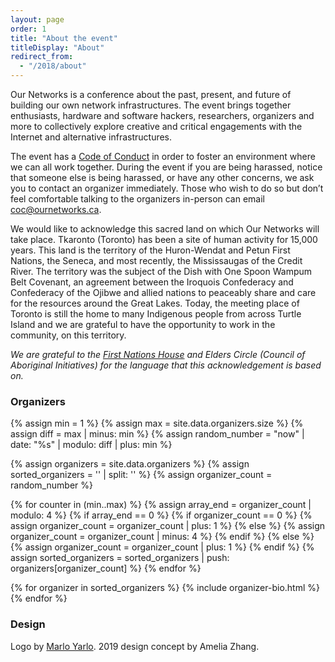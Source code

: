 ```yaml
---
layout: page
order: 1
title: "About the event"
titleDisplay: "About"
redirect_from:
  - "/2018/about"
---
```


Our Networks is a conference about the past, present, and future of building our own network infrastructures. The event brings together enthusiasts, hardware and software hackers, researchers, organizers and more to collectively explore creative and critical engagements with the Internet and alternative infrastructures.

The event has a <a href="/code-of-conduct/">Code of Conduct</a> in order to foster an environment where we can all work together. During the event if you are being harassed, notice that someone else is being harassed, or have any other concerns, we ask you to contact an organizer immediately. Those who wish to do so but don’t feel comfortable talking to the organizers in-person can email [coc@ournetworks.ca](mailto:coc@ournetworks.ca).

We would like to acknowledge this sacred land on which Our Networks will take place. Tkaronto (Toronto) has been a site of human activity for 15,000 years. This land is the territory of the Huron-Wendat and Petun First Nations, the Seneca, and most recently, the Mississaugas of the Credit River. The territory was the subject of the Dish with One Spoon Wampum Belt Covenant, an agreement between the Iroquois Confederacy and Confederacy of the Ojibwe and allied nations to peaceably share and care for the resources around the Great Lakes. Today, the meeting place of Toronto is still the home to many Indigenous people from across Turtle Island and we are grateful to have the opportunity to work in the community, on this territory.

_We are grateful to the [First Nations House](https://www.studentlife.utoronto.ca/fnh) and Elders Circle (Council of Aboriginal Initiatives) for the language that this acknowledgement is based on._

###  Organizers

<!-- choose random first organizer and have that set the order -->
{% assign min = 1 %}
{% assign max = site.data.organizers.size %}
{% assign diff = max | minus: min %}
{% assign random_number = "now" | date: "%s" | modulo: diff | plus: min %}

{% assign organizers = site.data.organizers %}
{% assign sorted_organizers = '' | split: '' %}
{% assign organizer_count = random_number %}

{% for counter in (min..max) %}
  {% assign array_end = organizer_count | modulo: 4 %}
  {% if array_end == 0 %}
    {% if organizer_count == 0 %}
      {% assign organizer_count = organizer_count | plus: 1 %}
    {% else %}
      {% assign organizer_count = organizer_count | minus: 4 %}
    {% endif %}
  {% else %}
    {% assign organizer_count = organizer_count | plus: 1 %}
  {% endif %}
  {% assign sorted_organizers = sorted_organizers | push: organizers[organizer_count] %}
{% endfor %}

{% for organizer in sorted_organizers %}
  {% include organizer-bio.html %}  
{% endfor %}

###  Design

Logo by [Marlo Yarlo](https://www.instagram.com/marloyarlo/). 2019 design concept by Amelia Zhang.
